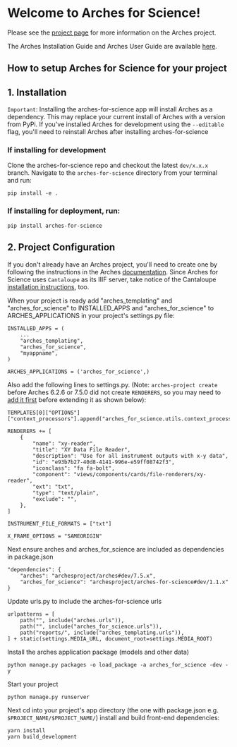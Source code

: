 # Welcome to Arches for Science!

Please see the [project page](http://archesproject.org/) for more information on the Arches project.

The Arches Installation Guide and Arches User Guide are available [here](http://archesproject.org/documentation/).


## How to setup Arches for Science for your project

## 1. Installation
`Important`: Installing the arches-for-science app will install Arches as a dependency. This may replace your current install of Arches with a version from PyPi. If you've installed Arches for development using the `--editable` flag, you'll need to reinstall Arches after installing arches-for-science

### If installing for development
Clone the arches-for-science repo and checkout the latest `dev/x.x.x` branch. 
Navigate to the `arches-for-science` directory from your terminal and run:
 ```
pip install -e .
 ```

### If installing for deployment, run:
```
pip install arches-for-science
```

## 2. Project Configuration

If you don't already have an Arches project, you'll need to create one by following the instructions in the Arches [documentation](http://archesproject.org/documentation/).
Since Arches for Science uses `Cantaloupe` as its IIIF server, take notice of the
Cantaloupe [installation instructions](https://arches.readthedocs.io/en/stable/developing/advanced/managing-and-hosting-iiif/), too.

When your project is ready add "arches_templating" and "arches_for_science" to INSTALLED_APPS and "arches_for_science" to ARCHES_APPLICATIONS in your project's settings.py file:
```
INSTALLED_APPS = (
    ...
    "arches_templating",
    "arches_for_science",
    "myappname",
)

ARCHES_APPLICATIONS = ('arches_for_science',)
```

Also add the following lines to settings.py. (Note: ``arches-project create``
before Arches 6.2.6 or 7.5.0 did not create ``RENDERERS``, so you may need to
[add it first](https://github.com/archesproject/arches/pull/10171/files)
before extending it as shown below):
```
TEMPLATES[0]["OPTIONS"]["context_processors"].append("arches_for_science.utils.context_processors.project_settings")

RENDERERS += [
    {
        "name": "xy-reader",
        "title": "XY Data File Reader",
        "description": "Use for all instrument outputs with x-y data",
        "id": "e93b7b27-40d8-4141-996e-e59ff08742f3",
        "iconclass": "fa fa-bolt",
        "component": "views/components/cards/file-renderers/xy-reader",
        "ext": "txt",
        "type": "text/plain",   
        "exclude": "",
    },
]

INSTRUMENT_FILE_FORMATS = ["txt"]

X_FRAME_OPTIONS = "SAMEORIGIN"
```

Next ensure arches and arches_for_science are included as dependencies in package.json
```
"dependencies": {
    "arches": "archesproject/arches#dev/7.5.x",
    "arches_for_science": "archesproject/arches-for-science#dev/1.1.x"
}
```

Update urls.py to include the arches-for-science urls
```
urlpatterns = [
    path("", include("arches.urls")),
    path("", include("arches_for_science.urls")),
    path("reports/", include("arches_templating.urls")),
] + static(settings.MEDIA_URL, document_root=settings.MEDIA_ROOT)
```

Install the arches application package (models and other data)
```
python manage.py packages -o load_package -a arches_for_science -dev -y
```

Start your project
```
python manage.py runserver
```

Next cd into your project's app directory (the one with package.json e.g. `$PROJECT_NAME/$PROJECT_NAME/`) install and build front-end dependencies:
```
yarn install
yarn build_development
```
